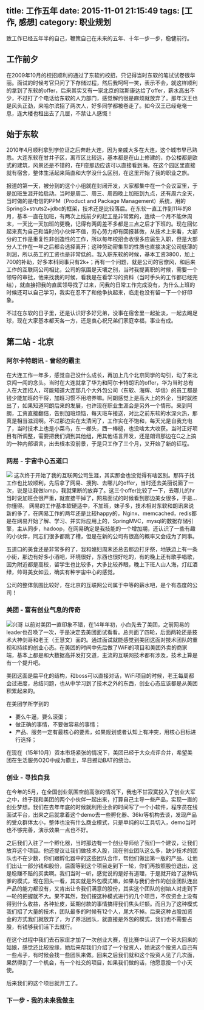 title: 工作五年
date: 2015-11-01 21:15:49
tags: [工作,	感想]
category: 职业规划
---

致工作已经五年半的自己，鞭策自己在未来的五年、十年一步一步，稳健前行。

## 工作前夕
在2009年10月的校招顺利的通过了东软的校招，只记得当时东软的笔试试卷很华丽。面试的时候考官只问了下存储过程，然后我呵呵一笑，表示不会，就这样顺利的拿到了东软的offer，后来其实又有一家北京的瑞斯康达给了offer，薪水高出不少，不过打了个电话给东软的人力部门，感觉解约很是麻烦就放弃了。那年汉王也是风头正劲，来哈尔滨招了两次人，好多同学都被卷走了。如今汉王已经奄奄一息，连大楼也租出去了几层，不禁让人感慨！


<!--more-->

## 始于东软

2010年4月顺利拿到学位证之后奔赴大连，因为亲戚大多在大连，这个城市早已熟悉。大连东软在甘井子区，离市区比较远，基本都是在山上修建的，办公楼都是欧式的建筑，风景还是不错的，在F座那边应该可以直接看到海。在这个园区里直接就有宿舍，整体生活起来简直和大学没什么区别，在这里开始了我的职业之旅。

报道的第一天，被分到的这个小组就在封闭开发，大家都集中在一个会议室里，于是加班生涯开始启动。当时是周二、周三、周四晚上加班到九点，还有周六全天，当时做的是电信的PPM（Product and Package Management）系统，用的Spring3+struts2+jdbc的框架，技术还是比较落后。在东软一直工作到11年的8月，基本一直在加班，有两次上线前夕的赶工是非常累的，连续一个月不能休周末，一天比一天加班的更晚，记得有两周差不多都是三点之后才下班的。现在回忆起来真为自己和当时的小伙伴不值，劳心劳力却有回报甚微，从技术上来看，大部分的工作是重复性非创造性的工作，所以每年校招会收很多应届生入职，但是大部分人工作在一年之后都会选择离开；这种劳动密集型的性质也直接决定公司低薄的利润，所以员工的工资也是非常低的。我入职东软的时候，基本工资3800，加上700的补助，好多本科同事只有2k+；再有一个问题，就是公司的官僚风，和后来工作的互联网公司相比，公司的氛围是天壤之别，当时我提离职的时候，需要一个领导的审批，他来找我的时候，看我是在看学习的资料（当时手头的工作都已经完结），就直接把我的直属领导找了过来，问我的日常工作完成没有，为什么上班的时候还可以自己学习，我实在忍不了和他争执起来，临走也没有留一下一个好印象。

不过在东软的日子里，还是认识好多好兄弟，没事在宿舍里一起扯淡，一起去踢足球，现在大家基本都天各一方，还是衷心祝兄弟们家庭幸福，事业有成。

## 第二站 - 北京

### 阿尔卡特朗讯 - 曾经的霸主
在大连工作一年多，感觉自己没什么成长，再加上几个北京同学的勾引，动了来北京闯一闯的念头。当时在大连就拿了华为和阿尔卡特朗讯的offer，华为当时总有人在大连招人，可能知道大连那几个大外包公司（东软、海辉、华信）的员工都是钱少能加班的干将，加班习惯不用培养嘛。阿朗感觉上是高大上的外企，当时就胜出了，如果知道阿朗后来的发展，也许现在职业生涯会是另外一个情形。来到阿朗，工资直接翻倍，告别加班烦恼，每天班车接送，对比之前东软的水深火热，那真是相当滋润啊。不过那边实在太清闲了，工作实在不饱和，每天光是自我充电了，当时技术上也是小菜鸟，东一榔头，西一棒槌，也没啥太大收获。当时正好项目有所调整，需要把我们调到其他组，用其他语言开发，还是朗讯那边在C之上搞的一种内部语言，出去根本没前景，于是只工作了三个月，又开始了新的征程。

### 网易 - 宇宙中心五道口
![](http://s11.sinaimg.cn/mw690/51fa6a0ftd3d9b8f7ed5a&690)
这次终于开始了我的互联网公司生涯，其实那会也没觉得有啥区别。那阵子找工作也比较顺利，先后拿了网易、搜狗、去哪儿的offer，当时还去美丽说面了一次，说是让我做lamp，我就果断的放弃了。这三个offer比较了一下，去哪儿的hr当时说加班会很严重，就直接干掉了，网易面试的时候看到那边美女很多，于是...你懂得。 网易的工作基本软硬适中，不加班，妹子多，技术相对东软和朗讯来说新的多了，在网易工作的两年还是比较happy的，Nginx、memcached，redis都是在网易开始了解、学习、并实际应用上的，SpringMVC，mysql的数据存储引擎，主从同步，hadoop，在网易确定是我技能的一个增加期，还认识了一些有趣的小伙伴，同志们很多都跳了槽，但是在新的公司有很高的概率又会成为了同事。

五道口的美食还是非常多的了，我和媳妇周末还总去那边打牙祭，地铁边上有一条小街，那边有好多小酒吧，环境很好，东西也很好吃的，有的晚上还有歌手唱歌，因为附近都是高校，留学生也比较多，大多比较养眼，晚上下班人山人海，灯红酒绿，帅哥美女如云，确实有种宇宙中心的感觉。

公司的整体氛围比较好，在北京的互联网公司属于中等的薪水吧，是个有态度的公司！

### 美团 - 富有创业气息的传奇
![兴哥](http://photocdn.sohu.com/20150819/mp28259740_1439968443498_3.jpeg)
以前对美团一直印象不错，在14年年初，小白先去了美团，之前网易的leader也召唤了一次，于是决定去美团面试看看。总共面了四轮，后面两轮还是技术大神剑哥和老王（王慧文）面的。通过面试就能感觉到美团这面对技术团队的重视和持续的创业心态。在美团的时间中先后做了WiFi的项目和美团外卖的商家端，基本上都是和大数据高并发打交道，主流的互联网技术都有涉及，技术上算是有一个提升吧。

美团这面是扁平化的结构，和boss可以直接对话，WiFi项目的时候，老王每周都会过进度，总结问题，也从中学习到了技术之外的东西，创业心态应该都是从美团积累起来的。

在美团学所学到的
- 要么牛逼，要么滚蛋；
- 做正确的事情，不要做容易的事情；
- 产品、服务一定有最核心的要素，如果规划或者认知上有冲突，用核心目标进行选择；

在现在（15年10月）资本市场紧张的情况下，美团已经于大众点评合并，希望美团在生活服务O2O中成为霸主，早日撼动BAT的统治。

### 创业 - 寻找自我
在今年的5月，在全国创业氛围空前高涨的情况下，我也不甘寂寞投入了创业大军之中，终于我和美团的两个小伙伴一起出来，打算自己主导一些产品，实现一直的创业梦想。我们在去年年底的时候就利用业余的时间写了一个小软件，程序员在线面试平台，出来之后就拿着这个demo去一些孵化器、36kr等机构去谈，发现产品的受众群体太小，整体也没有什么商业模式，只是单纯的以工具切入，demo当时也不够完善，演示效果一点也不好。

之后我们入驻了一个孵化器，当时那边有一个创业导师给了我们一个建议，让我们放弃这个项目。他还提议让我们做技术入股，现在创业团队这么多，缺少技术的团队也不在少数，你们跟孵化器中的这些团队合作，帮他们做出第一版的产品，让他们出让一部分钱和股份，后面等到这个项目走到下一轮，你们再按照股份退出，这是稳赚不赔的买卖啊。我们当时一听，感觉说的是好有道理，于是就开始了这种坑爹的模式，现在回头一看，其实就是外包模式嘛，如果与我们合作的创业团队连出产品的能力都没有，又肯出让令我们满意的股份，其实这个团队的创始人对走到下一轮的把握就不大。果不其然，我们按这种模式进行的几个项目，不仅资金上没有得到什么收益，各种扯皮，延期付款的事情搞得我们焦头烂额。而且为了这种模式我们招了大量的技术，团队最多的时候有12个人，尾大不掉。后来这种占股加资金的方式我们就放弃了，为了养活团队，就直接是外包的模式，我们也不需要占股，有钱够我们活下去就行。

在这个过程中我们去石家庄才加了一次创业大赛，在比赛中认识了一个哥大回来的姑娘，感觉还比较投缘，她后来帮我们介绍了一个投资人，她说这个投资人自己有一些点子，有时候会找一些团队来做。回来之后我们就和这个投资人见了几次面，果然得到了一个机会，有一个社交的项目，如果我们做的话，他愿意投一个小天使。

后来我们的这个项目就开工了。



### 下一步 - 我的未来我做主












